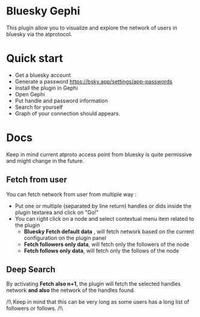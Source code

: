 # Bluesky Gephi

This plugin allow you to visualize and explore the network of users in bluesky via the atprotocol.

# Quick start
- Get a bluesky account
- Generate a password https://bsky.app/settings/app-passwords
- Install the plugin in Gephi
- Open Gephi
- Put handle and password information
- Search for yourself
- Graph of your connection should appears.

# Docs

Keep in mind current atproto access point from bluesky is quite permissive and might change in the future.

## Fetch from user
You can fetch network from user from multiple way :
- Put one or multiple (separated by line return) handles or dids inside the plugin textarea and click on "Go!" 
- You can right click on a node and select contextual menu item related to the plugin 
  - **Bluesky Fetch default data** , will fetch network based on the current configuration on the plugin panel
  - **Fetch followers only data**, will fetch only the followers of the node
  - **Fetch follows only data**, will fetch only the follows of the node

## Deep Search
By activating **Fetch also n+1**, the plugin will fetch the selected handles network **and also** the network of the handles found.

/!\ Keep in mind that this can be very long as some users has a long list of followers or follows. /!\